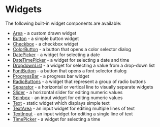 # Widgets

The following built-in widget components are available:

* [Area](area/) - a custom drawn widget
* [Button](button.md) - a simple button widget
* [Checkbox](checkbox.md) - a checkbox widget
* [ColorButton](colorbutton.md) - a button that opens a color selector dialog
* [DatePicker](datepicker.md) - a widget for selecting a date
* [DateTimePicker](datetimepicker.md) - a widget for selecting a date and time
* [DropdownList](dropdownlist.md) - a widget for selecting a value from a drop-down list
* [FontButton](fontbutton.md) - a button that opens a font selector dialog
* [ProgressBar](progressbar.md) - a progress bar widget
* [RadioButtons](radiobuttons.md) -  a widget that represent a group of radio buttons
* [Separator](separator.md) - a horizontal or vertical line to visually separate widgets
* [Slider](slider.md) - a horizontal slider for editing numeric values
* [Spinbox](spinbox.md) - an input widget for editing numeric values
* [Text](text.md) - static widget which displays simple text
* [TextArea](textarea.md) - an input widget for editing multiple lines of text
* [TextInput](textinput.md) - an input widget for editing a single line of text
* [TimePicker](timepicker.md) - a widget for selecting a time

